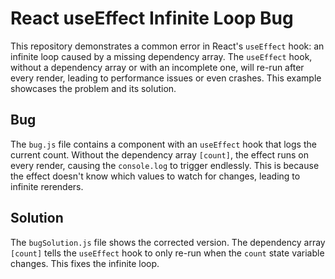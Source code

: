 # React useEffect Infinite Loop Bug

This repository demonstrates a common error in React's `useEffect` hook: an infinite loop caused by a missing dependency array.  The `useEffect` hook, without a dependency array or with an incomplete one, will re-run after every render, leading to performance issues or even crashes. This example showcases the problem and its solution.

## Bug

The `bug.js` file contains a component with an `useEffect` hook that logs the current count. Without the dependency array `[count]`, the effect runs on every render, causing the `console.log` to trigger endlessly.  This is because the effect doesn't know which values to watch for changes, leading to infinite rerenders.

## Solution

The `bugSolution.js` file shows the corrected version. The dependency array `[count]` tells the `useEffect` hook to only re-run when the `count` state variable changes. This fixes the infinite loop.